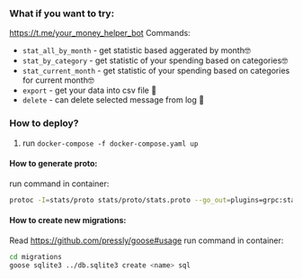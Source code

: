 ### What if you want to try:
https://t.me/your_money_helper_bot
Commands:
- `stat_all_by_month` - get statistic based aggerated by month🤓
- `stat_by_category` - get statistic of your spending based on categories🤓
- `stat_current_month` - get statistic of your spending based on categories for current month🤓
- `export` - get your data into csv file 📄
- `delete` - can delete selected message from log 🌚

### How to deploy?
1) run `docker-compose -f docker-compose.yaml up`

#### How to generate proto:
run command in container: 
```bash
protoc -I=stats/proto stats/proto/stats.proto --go_out=plugins=grpc:stats
```

#### How to create new migrations:
Read https://github.com/pressly/goose#usage
run command in container: 
```bash
cd migrations
goose sqlite3 ../db.sqlite3 create <name> sql
```
